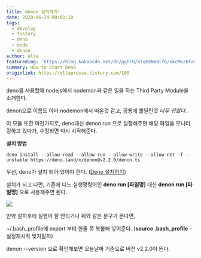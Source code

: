 ```yaml
---
title: denon 설치하기!
date: 2020-06-24 00:00:10
tags:
  - develog
  - tistory
  - deno
  - node
  - denon
author: ella
featuredimg: 'https://blog.kakaocdn.net/dn/qqhFU/btqE6Nm9lf6/okcMkzhfasXZDDtC17nKI0/img.png'
summary: How to Start Deno
originlink: https://ellapresso.tistory.com/108
---
```



deno를 사용할때 nodejs에서 nodemon과 같은 일을 하는 Third Party Module을 소개한다.

denon으로 이름도 아마 nodemon에서 따온것 같고, 공룡에 뿔달린것 _너무 귀엽다.._

이 모듈 또한 마찬가지로, deno대신 denon run 으로 실행해주면 해당 파일을 모니터링하고 있다가, 수정되면 다시 시작해준다.

**설치 방법**

```
deno install --allow-read --allow-run --allow-write --allow-net -f --unstable https://deno.land/x/denon@v2.2.0/denon.ts
```

우선, deno가 설치 되어 있어야 한다. (<a href='https://ellapresso.github.io/2021/06/24/install-deno/'>Deno 설치하기</a>)

설치가 되고 나면, 기존에 디노 실행명령어인 **deno run [파일명]** 대신 **denon run [파일명]** 으로 사용해주면 된다.

<img src='https://blog.kakaocdn.net/dn/cscDve/btqE42lHnqJ/huS0dqMh2rrXihKUab6Kw1/img.png'/>


만약 설치후에 실행이 잘 안되거나 위와 같은 문구가 뜬다면,

~/.bash_profile에 export 부터 한줄 쭉 복붙해 넣어준다. (**source .bash_profile** - 설정재시작 잊지말자)



denon --version 으로 확인해보면 오늘날짜 기준으로 버전 v2.2.0이 뜬다.